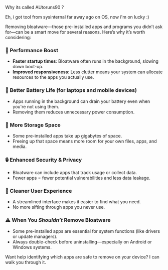Why its called AUtoruns90 ?

Eh, i got tool from sysinternal far away ago on OS, now i'm on lucky :)


Removing bloatware—those pre-installed apps and programs you didn’t ask for—can be a smart move for several reasons. Here’s why it’s worth considering:

### 🚀 Performance Boost
- **Faster startup times**: Bloatware often runs in the background, slowing down boot-up.
- **Improved responsiveness**: Less clutter means your system can allocate resources to the apps you actually use.

### 🔋 Better Battery Life (for laptops and mobile devices)
- Apps running in the background can drain your battery even when you're not using them.
- Removing them reduces unnecessary power consumption.

### 🧠 More Storage Space
- Some pre-installed apps take up gigabytes of space.
- Freeing up that space means more room for your own files, apps, and media.

### 🔒 Enhanced Security & Privacy
- Bloatware can include apps that track usage or collect data.
- Fewer apps = fewer potential vulnerabilities and less data leakage.

### 🧼 Cleaner User Experience
- A streamlined interface makes it easier to find what you need.
- No more sifting through apps you never use.

### ⚠️ When You *Shouldn’t* Remove Bloatware
- Some pre-installed apps are essential for system functions (like drivers or update managers).
- Always double-check before uninstalling—especially on Android or Windows systems.

Want help identifying which apps are safe to remove on your device? I can walk you through it.
